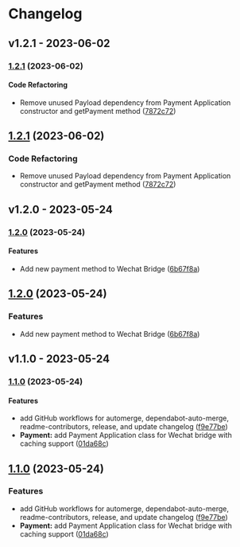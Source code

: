 # Changelog

## v1.2.1 - 2023-06-02

### [1.2.1](https://github.com/deloz/wechat-bridge/compare/v1.2.0...v1.2.1) (2023-06-02)

#### Code Refactoring

- Remove unused Payload dependency from Payment Application constructor and getPayment method ([7872c72](https://github.com/deloz/wechat-bridge/commit/7872c72716c8e626022ff158127ea6922db7afbf))

## [1.2.1](https://github.com/deloz/wechat-bridge/compare/v1.2.0...v1.2.1) (2023-06-02)

### Code Refactoring

- Remove unused Payload dependency from Payment Application constructor and getPayment method ([7872c72](https://github.com/deloz/wechat-bridge/commit/7872c72716c8e626022ff158127ea6922db7afbf))

## v1.2.0 - 2023-05-24

### [1.2.0](https://github.com/deloz/wechat-bridge/compare/v1.1.0...v1.2.0) (2023-05-24)

#### Features

- Add new payment method to Wechat Bridge ([6b67f8a](https://github.com/deloz/wechat-bridge/commit/6b67f8aad5921c5ad3bb7d0ee8f6e16f06def7fb))

## [1.2.0](https://github.com/deloz/wechat-bridge/compare/v1.1.0...v1.2.0) (2023-05-24)

### Features

- Add new payment method to Wechat Bridge ([6b67f8a](https://github.com/deloz/wechat-bridge/commit/6b67f8aad5921c5ad3bb7d0ee8f6e16f06def7fb))

## v1.1.0 - 2023-05-24

### [1.1.0](https://github.com/deloz/wechat-bridge/compare/v1.0.0...v1.1.0) (2023-05-24)

#### Features

- add GitHub workflows for automerge, dependabot-auto-merge, readme-contributors, release, and update changelog ([f9e77be](https://github.com/deloz/wechat-bridge/commit/f9e77be6dadadef101b9882bc3d751a511d6d157))
- **Payment:** add Payment Application class for Wechat bridge with caching support ([01da68c](https://github.com/deloz/wechat-bridge/commit/01da68c51db14fa6df46a9b3eeb38081d6642506))

## [1.1.0](https://github.com/deloz/wechat-bridge/compare/v1.0.0...v1.1.0) (2023-05-24)

### Features

- add GitHub workflows for automerge, dependabot-auto-merge, readme-contributors, release, and update changelog ([f9e77be](https://github.com/deloz/wechat-bridge/commit/f9e77be6dadadef101b9882bc3d751a511d6d157))
- **Payment:** add Payment Application class for Wechat bridge with caching support ([01da68c](https://github.com/deloz/wechat-bridge/commit/01da68c51db14fa6df46a9b3eeb38081d6642506))
